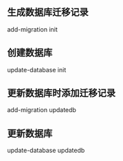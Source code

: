 ## 生成数据库迁移记录
add-migration init
## 创建数据库
update-database init
## 更新数据库时添加迁移记录
add-migration updatedb
## 更新数据库
update-database updatedb